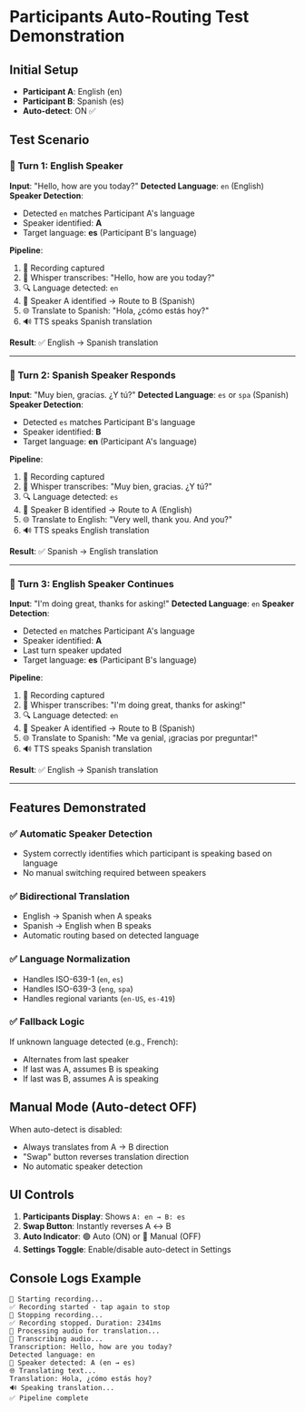 # Participants Auto-Routing Test Demonstration

## Initial Setup
- **Participant A**: English (en)
- **Participant B**: Spanish (es)  
- **Auto-detect**: ON ✅

## Test Scenario

### 📍 Turn 1: English Speaker
**Input**: "Hello, how are you today?"
**Detected Language**: `en` (English)
**Speaker Detection**:
- Detected `en` matches Participant A's language
- Speaker identified: **A**
- Target language: **es** (Participant B's language)

**Pipeline**:
1. 🎤 Recording captured
2. 📝 Whisper transcribes: "Hello, how are you today?"
3. 🔍 Language detected: `en`
4. 🎯 Speaker A identified → Route to B (Spanish)
5. 🌐 Translate to Spanish: "Hola, ¿cómo estás hoy?"
6. 🔊 TTS speaks Spanish translation

**Result**: ✅ English → Spanish translation

---

### 📍 Turn 2: Spanish Speaker Responds
**Input**: "Muy bien, gracias. ¿Y tú?"
**Detected Language**: `es` or `spa` (Spanish)
**Speaker Detection**:
- Detected `es` matches Participant B's language
- Speaker identified: **B**
- Target language: **en** (Participant A's language)

**Pipeline**:
1. 🎤 Recording captured
2. 📝 Whisper transcribes: "Muy bien, gracias. ¿Y tú?"
3. 🔍 Language detected: `es`
4. 🎯 Speaker B identified → Route to A (English)
5. 🌐 Translate to English: "Very well, thank you. And you?"
6. 🔊 TTS speaks English translation

**Result**: ✅ Spanish → English translation

---

### 📍 Turn 3: English Speaker Continues
**Input**: "I'm doing great, thanks for asking!"
**Detected Language**: `en`
**Speaker Detection**:
- Detected `en` matches Participant A's language
- Speaker identified: **A**
- Last turn speaker updated
- Target language: **es** (Participant B's language)

**Pipeline**:
1. 🎤 Recording captured
2. 📝 Whisper transcribes: "I'm doing great, thanks for asking!"
3. 🔍 Language detected: `en`
4. 🎯 Speaker A identified → Route to B (Spanish)
5. 🌐 Translate to Spanish: "Me va genial, ¡gracias por preguntar!"
6. 🔊 TTS speaks Spanish translation

**Result**: ✅ English → Spanish translation

---

## Features Demonstrated

### ✅ Automatic Speaker Detection
- System correctly identifies which participant is speaking based on language
- No manual switching required between speakers

### ✅ Bidirectional Translation
- English → Spanish when A speaks
- Spanish → English when B speaks
- Automatic routing based on detected language

### ✅ Language Normalization
- Handles ISO-639-1 (`en`, `es`)
- Handles ISO-639-3 (`eng`, `spa`)
- Handles regional variants (`en-US`, `es-419`)

### ✅ Fallback Logic
If unknown language detected (e.g., French):
- Alternates from last speaker
- If last was A, assumes B is speaking
- If last was B, assumes A is speaking

## Manual Mode (Auto-detect OFF)
When auto-detect is disabled:
- Always translates from A → B direction
- "Swap" button reverses translation direction
- No automatic speaker detection

## UI Controls
1. **Participants Display**: Shows `A: en → B: es`
2. **Swap Button**: Instantly reverses A ↔ B
3. **Auto Indicator**: 🟢 Auto (ON) or 🔴 Manual (OFF)
4. **Settings Toggle**: Enable/disable auto-detect in Settings

## Console Logs Example
```
🎤 Starting recording...
✅ Recording started - tap again to stop
🛑 Stopping recording...
✅ Recording stopped. Duration: 2341ms
🔄 Processing audio for translation...
📝 Transcribing audio...
Transcription: Hello, how are you today?
Detected language: en
🎯 Speaker detected: A (en → es)
🌐 Translating text...
Translation: Hola, ¿cómo estás hoy?
🔊 Speaking translation...
✅ Pipeline complete
```